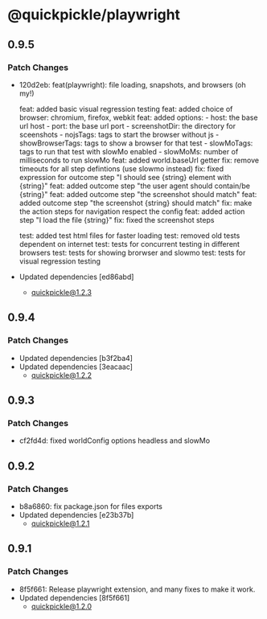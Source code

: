 # @quickpickle/playwright

## 0.9.5

### Patch Changes

- 120d2eb: feat(playwright): file loading, snapshots, and browsers (oh my!)

  feat: added basic visual regression testing
  feat: added choice of browser: chromium, firefox, webkit
  feat: added options: - host: the base url host - port: the base url port - screenshotDir: the directory for sceenshots - nojsTags: tags to start the browser without js - showBrowserTags: tags to show a browser for that test - slowMoTags: tags to run that test with slowMo enabled - slowMoMs: number of milliseconds to run slowMo
  feat: added world.baseUrl getter
  fix: remove timeouts for all step defintions (use slowmo instead)
  fix: fixed expression for outcome step "I should see {string} element with {string}"
  feat: added outcome step "the user agent should contain/be {string}"
  feat: added outcome step "the screenshot should match"
  feat: added outcome step "the screenshot {string} should match"
  fix: make the action steps for navigation respect the config
  feat: added action step "I load the file {string}"
  fix: fixed the screenshot steps

  test: added test html files for faster loading
  test: removed old tests dependent on internet
  test: tests for concurrent testing in different browsers
  test: tests for showing brorwser and slowmo
  test: tests for visual regression testing

- Updated dependencies [ed86abd]
  - quickpickle@1.2.3

## 0.9.4

### Patch Changes

- Updated dependencies [b3f2ba4]
- Updated dependencies [3eacaac]
  - quickpickle@1.2.2

## 0.9.3

### Patch Changes

- cf2fd4d: fixed worldConfig options headless and slowMo

## 0.9.2

### Patch Changes

- b8a6860: fix package.json for files exports
- Updated dependencies [e23b37b]
  - quickpickle@1.2.1

## 0.9.1

### Patch Changes

- 8f5f661: Release playwright extension, and many fixes to make it work.
- Updated dependencies [8f5f661]
  - quickpickle@1.2.0
